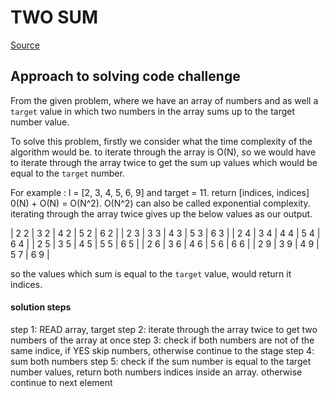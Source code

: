 # TWO SUM

[Source]('https://leetcode.com/problems/two-sum/')

## Approach to solving code challenge

From the given problem, where we have an array of numbers and as well a `target` value in which two numbers in the array sums up to the target number value.

To solve this problem, firstly we consider what the time complexity of the algorithm would be. to iterate through the array is O(N), so we would have to iterate through the array twice to get the sum up values which would be equal to the `target` number.
 
For example : l = [2, 3, 4, 5, 6, 9] and target = 11. return [indices, indices] 
0(N) + O(N) = O(N^2).
O(N^2) can also be called exponential complexity.
iterating through the array twice gives up the below values as our output.

| 2 2 | 3 2 | 4 2 | 5 2 | 6 2 | 
| 2 3 | 3 3 | 4 3 | 5 3 | 6 3 |
| 2 4 | 3 4 | 4 4 | 5 4 | 6 4 |
| 2 5 | 3 5 | 4 5 | 5 5 | 6 5 |
| 2 6 | 3 6 | 4 6 | 5 6 | 6 6 |
| 2 9 | 3 9 | 4 9 | 5 7 | 6 9 |

so the values which sum is equal to the `target` value, would return it indices.

#### solution steps

step 1: READ array, target 
step 2: iterate through the array twice to get two numbers of the array at once
step 3: check if both numbers are not of the same indice, if YES skip numbers, otherwise continue to the stage
step 4: sum both numbers
step 5: check if the sum number is equal to the target number values, return both numbers indices inside an array. otherwise continue to next element 
